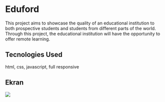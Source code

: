 <h1>Eduford</h1>

This project aims to showcase the quality of an educational institution to both prospective students and students from different parts of the world. Through this project, the educational institution will have the opportunity to offer remote learning.

<h2>Tecnologies Used</h2>

html, css, javascript, full responsive

<h2>Ekran</h2>

![](ekran.gif)
